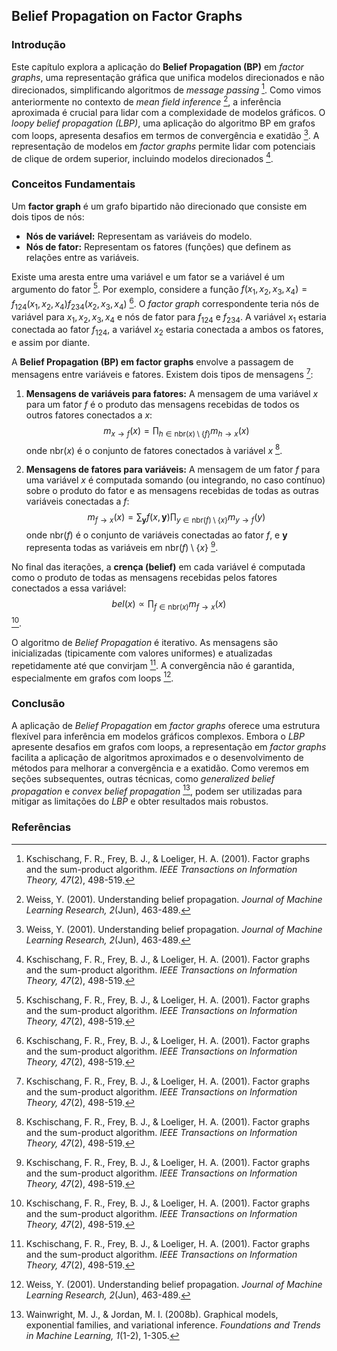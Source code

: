 ## Belief Propagation on Factor Graphs

### Introdução
Este capítulo explora a aplicação do **Belief Propagation (BP)** em *factor graphs*, uma representação gráfica que unifica modelos direcionados e não direcionados, simplificando algoritmos de *message passing* [^769]. Como vimos anteriormente no contexto de *mean field inference* [^767], a inferência aproximada é crucial para lidar com a complexidade de modelos gráficos. O *loopy belief propagation (LBP)*, uma aplicação do algoritmo BP em grafos com loops, apresenta desafios em termos de convergência e exatidão [^767]. A representação de modelos em *factor graphs* permite lidar com potenciais de clique de ordem superior, incluindo modelos direcionados [^769].

### Conceitos Fundamentais
Um **factor graph** é um grafo bipartido não direcionado que consiste em dois tipos de nós:
*   **Nós de variável:** Representam as variáveis do modelo.
*   **Nós de fator:** Representam os fatores (funções) que definem as relações entre as variáveis.

Existe uma aresta entre uma variável e um fator se a variável é um argumento do fator [^769]. Por exemplo, considere a função $f(x_1, x_2, x_3, x_4) = f_{124}(x_1, x_2, x_4) f_{234}(x_2, x_3, x_4)$ [^769]. O *factor graph* correspondente teria nós de variável para $x_1, x_2, x_3, x_4$ e nós de fator para $f_{124}$ e $f_{234}$. A variável $x_1$ estaria conectada ao fator $f_{124}$, a variável $x_2$ estaria conectada a ambos os fatores, e assim por diante.

A **Belief Propagation (BP) em factor graphs** envolve a passagem de mensagens entre variáveis e fatores. Existem dois tipos de mensagens [^771]:

1.  **Mensagens de variáveis para fatores:** A mensagem de uma variável $x$ para um fator $f$ é o produto das mensagens recebidas de todos os outros fatores conectados a $x$:
    $$m_{x \rightarrow f}(x) = \prod_{h \in \text{nbr}(x) \setminus \{f\}} m_{h \rightarrow x}(x)$$
    onde $\text{nbr}(x)$ é o conjunto de fatores conectados à variável $x$ [^771].

2.  **Mensagens de fatores para variáveis:** A mensagem de um fator $f$ para uma variável $x$ é computada somando (ou integrando, no caso contínuo) sobre o produto do fator e as mensagens recebidas de todas as outras variáveis conectadas a $f$:
    $$m_{f \rightarrow x}(x) = \sum_{\mathbf{y}} f(x, \mathbf{y}) \prod_{y \in \text{nbr}(f) \setminus \{x\}} m_{y \rightarrow f}(y)$$
    onde $\text{nbr}(f)$ é o conjunto de variáveis conectadas ao fator $f$, e $\mathbf{y}$ representa todas as variáveis em $\text{nbr}(f) \setminus \{x\}$ [^771].

No final das iterações, a **crença (belief)** em cada variável é computada como o produto de todas as mensagens recebidas pelos fatores conectados a essa variável:
$$bel(x) \propto \prod_{f \in \text{nbr}(x)} m_{f \rightarrow x}(x)$$
[^771].

O algoritmo de *Belief Propagation* é iterativo. As mensagens são inicializadas (tipicamente com valores uniformes) e atualizadas repetidamente até que convirjam [^771]. A convergência não é garantida, especialmente em grafos com loops [^767].

### Conclusão
A aplicação de *Belief Propagation* em *factor graphs* oferece uma estrutura flexível para inferência em modelos gráficos complexos. Embora o *LBP* apresente desafios em grafos com loops, a representação em *factor graphs* facilita a aplicação de algoritmos aproximados e o desenvolvimento de métodos para melhorar a convergência e a exatidão. Como veremos em seções subsequentes, outras técnicas, como *generalized belief propagation* e *convex belief propagation* [^785], podem ser utilizadas para mitigar as limitações do *LBP* e obter resultados mais robustos.

### Referências
[^769]: Kschischang, F. R., Frey, B. J., & Loeliger, H. A. (2001). Factor graphs and the sum-product algorithm. *IEEE Transactions on Information Theory, 47*(2), 498-519.
[^767]: Weiss, Y. (2001). Understanding belief propagation. *Journal of Machine Learning Research, 2*(Jun), 463-489.
[^771]: Kschischang, F. R., Frey, B. J., & Loeliger, H. A. (2001). Factor graphs and the sum-product algorithm. *IEEE Transactions on Information Theory, 47*(2), 498-519.
[^785]: Wainwright, M. J., & Jordan, M. I. (2008b). Graphical models, exponential families, and variational inference. *Foundations and Trends in Machine Learning, 1*(1-2), 1-305.

<!-- END -->